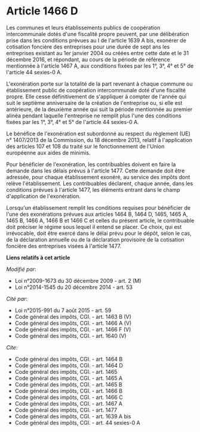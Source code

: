 # Article 1466 D

Les communes et leurs établissements publics de coopération intercommunale dotés d'une fiscalité propre peuvent, par une
délibération prise dans les conditions prévues au I de l'article 1639 A bis, exonérer de cotisation foncière des entreprises
pour une durée de sept ans les entreprises existant au 1er janvier 2004 ou créées entre cette date et le 31 décembre 2016, et
répondant, au cours de la période de référence mentionnée à l'article 1467 A, aux conditions fixées par les 1°, 3°, 4° et 5°
de l'article 44 sexies-0 A.

L'exonération porte sur la totalité de la part revenant à chaque commune ou établissement public de coopération
intercommunale doté d'une fiscalité propre. Elle cesse définitivement de s'appliquer à compter de l'année qui suit le
septième anniversaire de la création de l'entreprise ou, si elle est antérieure, de la deuxième année qui suit la période
mentionnée au premier alinéa pendant laquelle l'entreprise ne remplit plus l'une des conditions fixées par les 1°, 3°, 4° et
5° de l'article 44 sexies-0 A.

Le bénéfice de l'exonération est subordonné au respect du règlement (UE) n° 1407/2013 de la Commission, du 18 décembre 2013,
relatif à l'application des articles 107 et 108 du traité sur le fonctionnement de l'Union européenne aux aides de minimis.

Pour bénéficier de l'exonération, les contribuables doivent en faire la demande dans les délais prévus à l'article 1477.
Cette demande doit être adressée, pour chaque établissement exonéré, au service des impôts dont relève l'établissement. Les
contribuables déclarent, chaque année, dans les conditions prévues à l'article 1477, les éléments entrant dans le champ
d'application de l'exonération.

Lorsqu'un établissement remplit les conditions requises pour bénéficier de l'une des exonérations prévues aux articles 1464
B, 1464 D, 1465, 1465 A, 1465 B, 1466 A, 1466 B et 1466 C et celles du présent article, le contribuable doit préciser le
régime sous lequel il entend se placer. Ce choix, qui est irrévocable, doit être exercé dans le délai prévu pour le dépôt,
selon le cas, de la déclaration annuelle ou de la déclaration provisoire de la cotisation foncière des entreprises visées à
l'article 1477.

**Liens relatifs à cet article**

_Modifié par_:

  - Loi n°2009-1673 du 30 décembre 2009 - art. 2 (M)
  - Loi n°2014-1545 du 20 décembre 2014 - art. 53

_Cité par_:

  - Loi n°2015-991 du 7 août 2015 - art. 59
  - Code général des impôts, CGI. - art. 1463 B (V)
  - Code général des impôts, CGI. - art. 1466 A (V)
  - Code général des impôts, CGI. - art. 1466 F (V)
  - Code général des impôts, CGI. - art. 1640 (V)

_Cite_:

  - Code général des impôts, CGI. - art. 1464 B
  - Code général des impôts, CGI. - art. 1464 D
  - Code général des impôts, CGI. - art. 1465
  - Code général des impôts, CGI. - art. 1465 A
  - Code général des impôts, CGI. - art. 1465 B
  - Code général des impôts, CGI. - art. 1466 B
  - Code général des impôts, CGI. - art. 1466 C
  - Code général des impôts, CGI. - art. 1467 A
  - Code général des impôts, CGI. - art. 1477
  - Code général des impôts, CGI. - art. 1639 A bis
  - Code général des impôts, CGI. - art. 44 sexies-0 A
